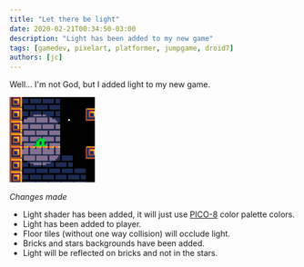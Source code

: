 ```yaml
---
title: "Let there be light"
date: 2020-02-21T00:34:50-03:00
description: "Light has been added to my new game"
tags: [gamedev, pixelart, platformer, jumpgame, droid7]
authors: [jc]
---
```


Well... I'm not God, but I added light to my new game.

![Game screenshot](thumbnail.png)

*Changes made*
- Light shader has been added, it will just use [PICO-8](https://lospec.com/palette-list/pico-8) color palette colors.
- Light has been added to player.
- Floor tiles (without one way collision) will occlude light.
- Bricks and stars backgrounds have been added.
- Light will be reflected on bricks and not in the stars.
